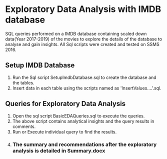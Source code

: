 # Exploratory Data Analysis with IMDB database
SQL queries performed on a IMDB database containing scaled down data(Year 2017-2019) of the movies to explore the details of the database to analyse and gain insights.
All Sql scripts were created and tested on SSMS 2016.

## Setup IMDB Database
1. Run the Sql script SetupImdbDatabase.sql to create the database and the tables.
2. Insert data in each table using the scripts named as 'InsertValues....'.sql.

## Queries for Exploratory Data Analysis
1. Open the sql script BasicEDAQueries.sql to execute the queries.
2. The above script contains analytical insights and the query results in comments.
3. Run or Execute individual query to find the results.
4. ### The summary and recommendations after the exploratory analysis is detailed in Summary.docx
